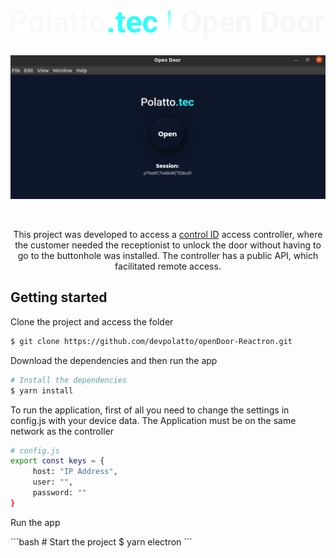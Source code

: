 <h1 align="center">
    <img alt="PlantManager" title="PlantManager" src=".github/open_door.svg"/>
</h1>

<p align="center">
  <img alt="Moveit" src=".github/app_preview.png">
</p> </br>
<p align="center">
  This project was developed to access a <a href='https://www.controlid.com.br/controle-de-acesso/'>control ID</a> access controller, where the customer needed the receptionist to unlock the door without having to go to the buttonhole was installed. The controller has a public API, which facilitated remote access.
</p>

## Getting started

Clone the project and access the folder

```bash
$ git clone https://github.com/devpolatto/openDoor-Reactron.git
```

Download the dependencies and then run the app

```bash
# Install the dependencies
$ yarn install
```

<p align="left">
To run the application, first of all you need to change the settings in config.js with your device data. The Application must be on the same network as the controller
</p>

```bash
# config.js
export const keys = {
     host: "IP Address",
     user: "",
     password: ""
}
```
<p align="left">
Run the app
</p>
```bash
# Start the project
$ yarn electron
```
